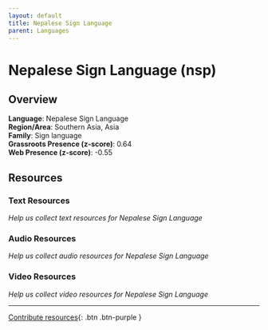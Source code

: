 ```yaml
---
layout: default
title: Nepalese Sign Language
parent: Languages
---
```


# Nepalese Sign Language (nsp)

## Overview

**Language**: Nepalese Sign Language  
**Region/Area**: Southern Asia, Asia  
**Family**: Sign language  
**Grassroots Presence (z-score)**: 0.64  
**Web Presence (z-score)**: -0.55  

## Resources

### Text Resources
*Help us collect text resources for Nepalese Sign Language*

### Audio Resources
*Help us collect audio resources for Nepalese Sign Language*

### Video Resources
*Help us collect video resources for Nepalese Sign Language*

---

[Contribute resources](https://forms.office.com/e/1SfLJx3u1r){: .btn .btn-purple }
